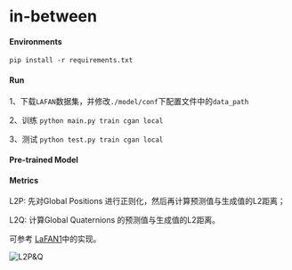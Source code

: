 # in-between

#### Environments
`pip install -r requirements.txt`

#### Run
1、下载`LAFAN`数据集，并修改`./model/conf`下配置文件中的`data_path`

2、训练
`python main.py train cgan local`

3、测试
`python test.py train cgan local`

#### Pre-trained Model


#### Metrics
L2P: 先对Global Positions 进行正则化，然后再计算预测值与生成值的L2距离；

L2Q: 计算Global Quaternions 的预测值与生成值的L2距离。

可参考 [LaFAN1](https://github.com/ubisoft/ubisoft-laforge-animation-dataset/blob/master/lafan1/benchmarks.py)中的实现。

![L2P&Q](./images/L2PQ.png)
